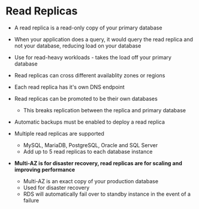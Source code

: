 # Read Replicas

- A read replica is a read-only copy of your primary database
- When your application does a query, it would query the read replica and not your database, reducing load on your database
- Use for read-heavy workloads - takes the load off your primary database
- Read replicas can cross different availablity zones or regions
- Each read replica has it's own DNS endpoint
- Read replicas can be promoted to be their own databases 
    - This breaks replication between the replica and primary database
- Automatic backups must be enabled to deploy a read replica
- Multiple read replicas are supported
    - MySQL, MariaDB, PostgreSQL, Oracle and SQL Server
    - Add up to 5 read replicas to each database instance



- **Multi-AZ is for disaster recovery, read replicas are for scaling and improving performance**
    - Multi-AZ is an exact copy of your production database
    - Used for disaster recovery
    - RDS will automatically fail over to standby instance in the event of a failure

